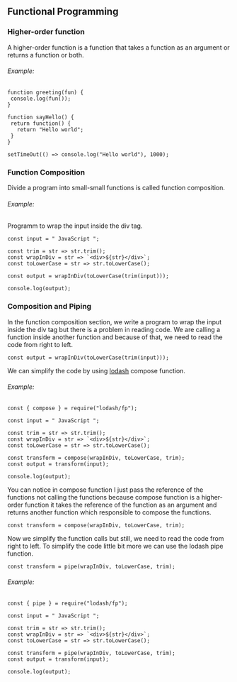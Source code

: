 ## Functional Programming
### Higher-order function
A higher-order function is a function that takes a function as an argument or returns a function or both.

###### Example:
```
function greeting(fun) {
 console.log(fun());
}
 
function sayHello() {
 return function() {
   return "Hello world";
 }
}
 
setTimeOut(() => console.log("Hello world"), 1000);
```

### Function Composition
Divide a program into small-small functions is called function composition.

###### Example:
Programm to wrap the input inside the div tag.
```
const input = " JavaScript ";
 
const trim = str => str.trim();
const wrapInDiv = str => `<div>${str}</div>`;
const toLowerCase = str => str.toLowerCase();
 
const output = wrapInDiv(toLowerCase(trim(input)));
 
console.log(output);
```

### Composition and Piping
In the function composition section, we write a program to wrap the input inside the div tag but there is a problem in reading code. We are calling a function inside another function and because of that, we need to read the code from right to left.

`const output = wrapInDiv(toLowerCase(trim(input)));`

We can simplify the code by using [lodash](https://lodash.com/) compose function.

###### Example:
```
const { compose } = require("lodash/fp");
 
const input = " JavaScript ";
 
const trim = str => str.trim();
const wrapInDiv = str => `<div>${str}</div>`;
const toLowerCase = str => str.toLowerCase();
 
const transform = compose(wrapInDiv, toLowerCase, trim);
const output = transform(input);
 
console.log(output);
```

You can notice in compose function I just pass the reference of the functions not calling the functions because compose function is a higher-order function it takes the reference of the function as an argument and returns another function which responsible to compose the functions.

`const transform = compose(wrapInDiv, toLowerCase, trim);`

Now we simplify the function calls but still, we need to read the code from right to left. To simplify the code little bit more we can use the lodash pipe function.

`const transform = pipe(wrapInDiv, toLowerCase, trim);`

###### Example:
```
const { pipe } = require("lodash/fp");
 
const input = " JavaScript ";
 
const trim = str => str.trim();
const wrapInDiv = str => `<div>${str}</div>`;
const toLowerCase = str => str.toLowerCase();
 
const transform = pipe(wrapInDiv, toLowerCase, trim);
const output = transform(input);
 
console.log(output);
```
